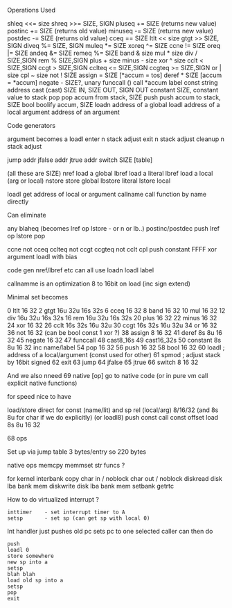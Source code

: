 Operations Used

shleq		<<=		size
shreq		>>=		SIZE, SIGN
pluseq		+=		SIZE (returns new value)
postinc		+=		SIZE (returns old value)
minuseq		-=		SIZE (returns new value)
postdec		-=		SIZE (returns old value)
cceq		==		SIZE
ltlt		<<		size
gtgt		>>		SIZE, SIGN
diveq		%=		SIZE, SIGN
muleq		*=		SIZE
xoreq		^=		SIZE
ccne		!=		SIZE
oreq		|=		SIZE
andeq		&=		SIZE
remeq		%=		SIZE
band		&		size
mul		*		size
div		/		SIZE,SIGN
rem		%		SIZE,SIGN
plus		+		size
minus		-		size
xor		^		size
cclt		<		SIZE,SIGN
ccgt		>		SIZE,SIGN
cclteq		<=		SIZE,SIGN
ccgteq		>=		SIZE,SIGN
or		|		size
cpl		~		size
not		!		SIZE
assign		=		SIZE  [*accum = tos]
deref		*		SIZE [accum = *accum]
negate		-		SIZE?, unary
funccall	()		call *accum
label				const string address
cast		(cast)		SIZE IN, SIZE OUT, SIGN OUT
constant			SIZE, constant value to stack
pop				pop accum from stack, SIZE
push				push accum to stack, SIZE
bool				boolify accum, SIZE
loadn				address of a global
loadl				address of a local
argument			address of an argument

Code generators 

argument		becomes	a loadl
enter				n stack adjust
exit				n stack adjust
cleanup				n stack adjust

jump	addr
jfalse	addr
jtrue	addr
switch				SIZE
[table]

(all these are SIZE)
nref				load a global
lbref				load a literal
lbref				load a local (arg or local)
nstore				store global
lbstore				literal
lstore				local


loadl				get address of local or argument
callname			call function by name directly


Can eliminate

any blaheq	(becomes lref op lstore - or n or lb..)
postinc/postdec		push lref op lstore pop

ccne		not cceq
cclteq		not ccgt
ccgteq		not cclt
cpl		push constant FFFF xor
argument	loadl with bias

code gen nref/lbref etc can all use loadn loadl label

callnamme is an optimization
 8 to 16bit on load (inc sign extend)

Minimal set becomes

0	ltlt		16	32
2	gtgt		16u	32u	16s	32s
6	cceq		16	32
8	band		16	32
10	mul		16	32
12	div		16u	32u	16s	32s
16	rem		16u	32u	16s	32s
20	plus		16	32
22	minus		16	32
24	xor		16	32
26	cclt		16s	32s	16u	32u
30	ccgt		16s	32s	16u	32u
34	or		16	32
36	not		16	32	(can be bool const 1 xor ?)
38	assign		8	16	32
41	deref		8s	8u	16	32
45	negate		16	32
47	funccall
48	cast8_16s
49	cast16_32s
50	constant	8s	8u	16	32 	inc name/label
54	pop		16	32
56	push		16	32
58	bool		16	32
60	loadl		; address of a local/argument (const used for other)
61	spmod		; adjust stack by 16bit signed
62	exit
63	jump
64	jfalse
65	jtrue
66	switch		8	16	32

And we also nneed
69	native	[op]		go to native code (or in pure vm call explicit native functions)

for speed nice to have

load/store direct for const (name/lit) and sp rel (local/arg)
	8/16/32 (and 8s 8u for char if we do explicitly) (or loadl8)
push const
call const
offset load 	8s	8u	16	32



68 ops

Set up via jump table 3 bytes/entry so 220 bytes

native ops
	memcpy
	memmset
	str funcs ?

for kernel
	interbank copy
	char in / noblock
	char out / noblock
	diskread disk lba bank mem
	diskwrite disk lba bank mem
	setbank
	getrtc

How to do virtualized interrupt ?

	inttimer	- set interrupt timer to A
	setsp		- set sp (can get sp with local 0)

Int handler just pushes old pc sets pc to one selected caller can then do

	push
	loadl 0
	store somewhere
	new sp into a
	setsp
	blah blah
	load old sp into a
	setsp
	pop
	exit

	